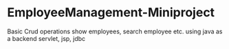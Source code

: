 # EmployeeManagement-Miniproject
Basic Crud operations show employees, search employee etc.
using java as a backend servlet, jsp, jdbc
